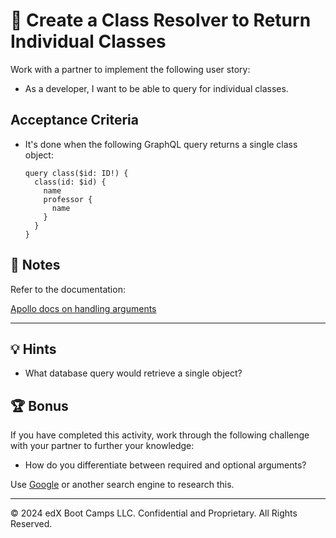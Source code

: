 # 📖 Create a Class Resolver to Return Individual Classes

Work with a partner to implement the following user story:

* As a developer, I want to be able to query for individual classes.

## Acceptance Criteria

* It's done when the following GraphQL query returns a single class object:

  ```gql
  query class($id: ID!) {
    class(id: $id) {
      name
      professor {
        name
      }
    }
  }
  ```

## 📝 Notes

Refer to the documentation: 

[Apollo docs on handling arguments](https://www.apollographql.com/docs/apollo-server/data/resolvers#handling-arguments)

---

## 💡 Hints

* What database query would retrieve a single object?

## 🏆 Bonus

If you have completed this activity, work through the following challenge with your partner to further your knowledge:

* How do you differentiate between required and optional arguments?

Use [Google](https://www.google.com) or another search engine to research this.

---
© 2024 edX Boot Camps LLC. Confidential and Proprietary. All Rights Reserved.
